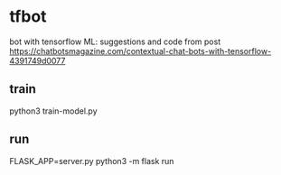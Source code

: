 # tfbot
bot with tensorflow ML: suggestions and code from post https://chatbotsmagazine.com/contextual-chat-bots-with-tensorflow-4391749d0077

## train

python3 train-model.py

## run

FLASK_APP=server.py python3 -m flask run
